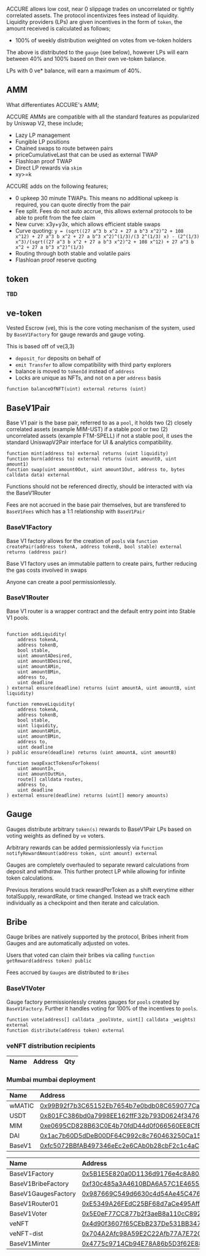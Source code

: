ACCURE allows low cost, near 0 slippage trades on uncorrelated or tightly correlated assets. The protocol incentivizes fees instead of liquidity. Liquidity providers (LPs) are given incentives in the form of `token`, the amount received is calculated as follows;

* 100% of weekly distribution weighted on votes from ve-token holders

The above is distributed to the `gauge` (see below), however LPs will earn between 40% and 100% based on their own ve-token balance.

LPs with 0 ve* balance, will earn a maximum of 40%.

## AMM

What differentiates ACCURE's AMM;

ACCURE AMMs are compatible with all the standard features as popularized by Uniswap V2, these include;

* Lazy LP management
* Fungible LP positions
* Chained swaps to route between pairs
* priceCumulativeLast that can be used as external TWAP
* Flashloan proof TWAP
* Direct LP rewards via `skim`
* xy>=k

ACCURE adds on the following features;

* 0 upkeep 30 minute TWAPs. This means no additional upkeep is required, you can quote directly from the pair
* Fee split. Fees do not auto accrue, this allows external protocols to be able to profit from the fee claim
* New curve: x3y+y3x, which allows efficient stable swaps
* Curve quoting: `y = (sqrt((27 a^3 b x^2 + 27 a b^3 x^2)^2 + 108 x^12) + 27 a^3 b x^2 + 27 a b^3 x^2)^(1/3)/(3 2^(1/3) x) - (2^(1/3) x^3)/(sqrt((27 a^3 b x^2 + 27 a b^3 x^2)^2 + 108 x^12) + 27 a^3 b x^2 + 27 a b^3 x^2)^(1/3)`
* Routing through both stable and volatile pairs
* Flashloan proof reserve quoting

## token

**TBD**

## ve-token

Vested Escrow (ve), this is the core voting mechanism of the system, used by `BaseV1Factory` for gauge rewards and gauge voting.

This is based off of ve(3,3)

* `deposit_for` deposits on behalf of
* `emit Transfer` to allow compatibility with third party explorers
* balance is moved to `tokenId` instead of `address`
* Locks are unique as NFTs, and not on a per `address` basis

```
function balanceOfNFT(uint) external returns (uint)
```

## BaseV1Pair

Base V1 pair is the base pair, referred to as a `pool`, it holds two (2) closely correlated assets (example MIM-UST) if a stable pool or two (2) uncorrelated assets (example FTM-SPELL) if not a stable pool, it uses the standard UniswapV2Pair interface for UI & analytics compatibility.

```
function mint(address to) external returns (uint liquidity)
function burn(address to) external returns (uint amount0, uint amount1)
function swap(uint amount0Out, uint amount1Out, address to, bytes calldata data) external
```

Functions should not be referenced directly, should be interacted with via the BaseV1Router

Fees are not accrued in the base pair themselves, but are transfered to `BaseV1Fees` which has a 1:1 relationship with `BaseV1Pair`

### BaseV1Factory

Base V1 factory allows for the creation of `pools` via ```function createPair(address tokenA, address tokenB, bool stable) external returns (address pair)```

Base V1 factory uses an immutable pattern to create pairs, further reducing the gas costs involved in swaps

Anyone can create a pool permissionlessly.

### BaseV1Router

Base V1 router is a wrapper contract and the default entry point into Stable V1 pools.

```

function addLiquidity(
    address tokenA,
    address tokenB,
    bool stable,
    uint amountADesired,
    uint amountBDesired,
    uint amountAMin,
    uint amountBMin,
    address to,
    uint deadline
) external ensure(deadline) returns (uint amountA, uint amountB, uint liquidity)

function removeLiquidity(
    address tokenA,
    address tokenB,
    bool stable,
    uint liquidity,
    uint amountAMin,
    uint amountBMin,
    address to,
    uint deadline
) public ensure(deadline) returns (uint amountA, uint amountB)

function swapExactTokensForTokens(
    uint amountIn,
    uint amountOutMin,
    route[] calldata routes,
    address to,
    uint deadline
) external ensure(deadline) returns (uint[] memory amounts)

```

## Gauge

Gauges distribute arbitrary `token(s)` rewards to BaseV1Pair LPs based on voting weights as defined by `ve` voters.

Arbitrary rewards can be added permissionlessly via ```function notifyRewardAmount(address token, uint amount) external```

Gauges are completely overhauled to separate reward calculations from deposit and withdraw. This further protect LP while allowing for infinite token calculations.

Previous iterations would track rewardPerToken as a shift everytime either totalSupply, rewardRate, or time changed. Instead we track each individually as a checkpoint and then iterate and calculation.

## Bribe

Gauge bribes are natively supported by the protocol, Bribes inherit from Gauges and are automatically adjusted on votes.

Users that voted can claim their bribes via calling ```function getReward(address token) public```

Fees accrued by `Gauges` are distributed to `Bribes`

### BaseV1Voter

Gauge factory permissionlessly creates gauges for `pools` created by `BaseV1Factory`. Further it handles voting for 100% of the incentives to `pools`.

```
function vote(address[] calldata _poolVote, uint[] calldata _weights) external
function distribute(address token) external
```

### veNFT distribution recipients

| Name | Address | Qty |
| :--- | :--- | :--- |


### Mumbai mumbai deployment

| Name | Address |
| :--- | :--- |
| wMATIC| [0x99B92f7b3C65152Eb7654b7e0bdb08C659077CaA](https://mumbai.polygonscan.com/address/0x99B92f7b3C65152Eb7654b7e0bdb08C659077CaA#code) |
| USDT| [0x801FC386bd0a7998EE162ffF32b793D0624f3476](https://mumbai.polygonscan.com/address/0x801FC386bd0a7998EE162ffF32b793D0624f3476#code) |
| MIM | [0xe0695CD828B63C0E4b70fdD44d0f066560EE8CfE](https://mumbai.polygonscan.com/address/0xe0695CD828B63C0E4b70fdD44d0f066560EE8CfE#code) |
| DAI | [0x1ac7b60D5dDeB00DF64C992c8c760463250Ca158](https://mumbai.polygonscan.com/address/0x1ac7b60D5dDeB00DF64C992c8c760463250Ca158#code) |
| BaseV1 | [0xfc5072BBfAB497346eEc2e6CAb0b28cbF2c1c4aC](https://mumbai.polygonscan.com/address/0xfc5072BBfAB497346eEc2e6CAb0b28cbF2c1c4aC#code) |

| Name | Address |
| :--- | :--- |
| BaseV1Factory | [0x5B1E5E820a0D1136d9176e4c8A80a1fd0721C3Eb](https://mumbai.polygonscan.com/address/0x5B1E5E820a0D1136d9176e4c8A80a1fd0721C3Eb#code) |
| BaseV1BribeFactory | [0xf30c485a3A4610BDA6A57C1E4655aE7b0Eccd138](https://mumbai.polygonscan.com/address/0xf30c485a3A4610BDA6A57C1E4655aE7b0Eccd138#code) |
| BaseV1GaugesFactory | [0x987669C549d6630c4d54Ae45C476120b05f93757](https://mumbai.polygonscan.com/address/0x987669C549d6630c4d54Ae45C476120b05f93757#code) |
| BaseV1Router01 | [0xE5349A26FEdC25BF68d7aCe495AffE3029DaDfed](https://mumbai.polygonscan.com/address/0xE5349A26FEdC25BF68d7aCe495AffE3029DaDfed#code) |
| BaseV1Voter | [0x5E0eF77CC877b2f3aeB8a110cC892230620967a5](https://mumbai.polygonscan.com/address/0x5E0eF77CC877b2f3aeB8a110cC892230620967a5#code) |
| veNFT | [0x4d90f3607f65CEbB237De531BB3471cc3D8f4D01](https://mumbai.polygonscan.com/address/0x4d90f3607f65CEbB237De531BB3471cc3D8f4D01#code) |
| veNFT-dist | [0x704A2Afc98A59E2C22Afb77A7E72C3d3fabC9e82](https://mumbai.polygonscan.com/address/0x704A2Afc98A59E2C22Afb77A7E72C3d3fabC9e82#code) |
| BaseV1Minter | [0x4775c9714Cb94E78A86b5D3f62E889F0aC765048](https://mumbai.polygonscan.com/address/0x4775c9714Cb94E78A86b5D3f62E889F0aC765048#code) |

